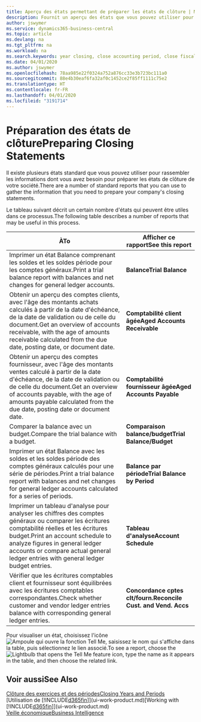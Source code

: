 ```yaml
---
title: Aperçu des états permettant de préparer les états de clôture | Microsoft Docs
description: Fournit un aperçu des états que vous pouvez utiliser pour rassembler les informations pour préparer les états de clôture de votre société à la fin de l'année fiscale.
author: jswymer
ms.service: dynamics365-business-central
ms.topic: article
ms.devlang: na
ms.tgt_pltfrm: na
ms.workload: na
ms.search.keywords: year closing, close accounting period, close fiscal year, aging, creditor payments, vendor payments, assets, liabilities, equity, analysis, reporting, financial report, business intelligence, BI, Power Bi, KPI
ms.date: 04/01/2020
ms.author: jswymer
ms.openlocfilehash: 78aa985e22f0324a752a876cc33e3b723bc111a0
ms.sourcegitcommit: 88e4b30eaf6fa32af0c1452ce2f85ff1111c75e2
ms.translationtype: HT
ms.contentlocale: fr-FR
ms.lasthandoff: 04/01/2020
ms.locfileid: "3191714"
---
```

# <a name="preparing-closing-statements"></a><span data-ttu-id="99aaa-103">Préparation des états de clôture</span><span class="sxs-lookup"><span data-stu-id="99aaa-103">Preparing Closing Statements</span></span>
<span data-ttu-id="99aaa-104">Il existe plusieurs états standard que vous pouvez utiliser pour rassembler les informations dont vous avez besoin pour préparer les états de clôture de votre société.</span><span class="sxs-lookup"><span data-stu-id="99aaa-104">There are a number of standard reports that you can use to gather the information that you need to prepare your company's closing statements.</span></span>

<span data-ttu-id="99aaa-105">Le tableau suivant décrit un certain nombre d'états qui peuvent être utiles dans ce processus.</span><span class="sxs-lookup"><span data-stu-id="99aaa-105">The following table describes a number of reports that may be useful in this process.</span></span>  

| <span data-ttu-id="99aaa-106">À</span><span class="sxs-lookup"><span data-stu-id="99aaa-106">To</span></span> | <span data-ttu-id="99aaa-107">Afficher ce rapport</span><span class="sxs-lookup"><span data-stu-id="99aaa-107">See this report</span></span> |
| --- | --- |
| <span data-ttu-id="99aaa-108">Imprimer un état Balance comprenant les soldes et les soldes période pour les comptes généraux.</span><span class="sxs-lookup"><span data-stu-id="99aaa-108">Print a trial balance report with balances and net changes for general ledger accounts.</span></span> |<span data-ttu-id="99aaa-109">**Balance**</span><span class="sxs-lookup"><span data-stu-id="99aaa-109">**Trial Balance**</span></span> |
| <span data-ttu-id="99aaa-110">Obtenir un aperçu des comptes clients, avec l'âge des montants achats calculés à partir de la date d'échéance, de la date de validation ou de celle du document.</span><span class="sxs-lookup"><span data-stu-id="99aaa-110">Get an overview of accounts receivable, with the age of amounts receivable calculated from the due date, posting date, or document date.</span></span> |<span data-ttu-id="99aaa-111">**Comptabilité client âgée**</span><span class="sxs-lookup"><span data-stu-id="99aaa-111">**Aged Accounts Receivable**</span></span> |
| <span data-ttu-id="99aaa-112">Obtenir un aperçu des comptes fournisseur, avec l'âge des montants ventes calculé à partir de la date d'échéance, de la date de validation ou de celle du document.</span><span class="sxs-lookup"><span data-stu-id="99aaa-112">Get an overview of accounts payable, with the age of amounts payable calculated from the due date, posting date or document date.</span></span> |<span data-ttu-id="99aaa-113">**Comptabilité fournisseur âgée**</span><span class="sxs-lookup"><span data-stu-id="99aaa-113">**Aged Accounts Payable**</span></span> |
| <span data-ttu-id="99aaa-114">Comparer la balance avec un budget.</span><span class="sxs-lookup"><span data-stu-id="99aaa-114">Compare the trial balance with a budget.</span></span> |<span data-ttu-id="99aaa-115">**Comparaison balance/budget**</span><span class="sxs-lookup"><span data-stu-id="99aaa-115">**Trial Balance/Budget**</span></span> |
| <span data-ttu-id="99aaa-116">Imprimer un état Balance avec les soldes et les soldes période des comptes généraux calculés pour une série de périodes.</span><span class="sxs-lookup"><span data-stu-id="99aaa-116">Print a trial balance report with balances and net changes for general ledger accounts calculated for a series of periods.</span></span> |<span data-ttu-id="99aaa-117">**Balance par période**</span><span class="sxs-lookup"><span data-stu-id="99aaa-117">**Trial Balance by Period**</span></span> |
| <span data-ttu-id="99aaa-118">Imprimer un tableau d'analyse pour analyser les chiffres des comptes généraux ou comparer les écritures comptabilité réelles et les écritures budget.</span><span class="sxs-lookup"><span data-stu-id="99aaa-118">Print an account schedule to analyze figures in general ledger accounts or compare actual general ledger entries with general ledger budget entries.</span></span> |<span data-ttu-id="99aaa-119">**Tableau d'analyse**</span><span class="sxs-lookup"><span data-stu-id="99aaa-119">**Account Schedule**</span></span> |
| <span data-ttu-id="99aaa-120">Vérifier que les écritures comptables client et fournisseur sont équilibrées avec les écritures comptables correspondantes.</span><span class="sxs-lookup"><span data-stu-id="99aaa-120">Check whether customer and vendor ledger entries balance with corresponding general ledger entries.</span></span> |<span data-ttu-id="99aaa-121">**Concordance cptes clt/fourn.**</span><span class="sxs-lookup"><span data-stu-id="99aaa-121">**Reconcile Cust. and Vend. Accs**</span></span> |

<span data-ttu-id="99aaa-122">Pour visualiser un état, choisissez l'icône ![Ampoule qui ouvre la fonction Tell Me](media/ui-search/search_small.png "Dites-moi ce que vous voulez faire"), saisissez le nom qui s'affiche dans la table, puis sélectionnez le lien associé.</span><span class="sxs-lookup"><span data-stu-id="99aaa-122">To see a report, choose the ![Lightbulb that opens the Tell Me feature](media/ui-search/search_small.png "Tell me what you want to do") icon, type the name as it appears in the table, and then choose the related link.</span></span>

## <a name="see-also"></a><span data-ttu-id="99aaa-123">Voir aussi</span><span class="sxs-lookup"><span data-stu-id="99aaa-123">See Also</span></span>
[<span data-ttu-id="99aaa-124">Clôture des exercices et des périodes</span><span class="sxs-lookup"><span data-stu-id="99aaa-124">Closing Years and Periods</span></span>](year-close-years-periods.md)  
<span data-ttu-id="99aaa-125">[Utilisation de [!INCLUDE[d365fin](includes/d365fin_md.md)]](ui-work-product.md)</span><span class="sxs-lookup"><span data-stu-id="99aaa-125">[Working with [!INCLUDE[d365fin](includes/d365fin_md.md)]](ui-work-product.md)</span></span>  
[<span data-ttu-id="99aaa-126">Veille économique</span><span class="sxs-lookup"><span data-stu-id="99aaa-126">Business Intelligence</span></span>](bi.md)
